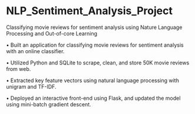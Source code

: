 # NLP_Sentiment_Analysis_Project
Classifying movie reviews for sentiment analysis using Nature Language Processing and Out-of-core Learning

•	Built an application for classifying movie reviews for sentiment analysis with an online classifier.

•	Utilized Python and SQLite to scrape, clean, and store 50K movie reviews from web. 

•	Extracted key feature vectors using natural language processing with unigram and TF-IDF.

•	Deployed an interactive front-end using Flask, and updated the model using mini-batch gradient descent.

